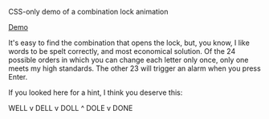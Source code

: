 CSS-only demo of a combination lock animation

[Demo](https://merncraft.github.io/lock)

It's easy to find the combination that opens the lock, but, you know, I like words to be spelt correctly, and most economical solution. Of the 24 possible orders in which you can change each letter only once, only one meets my high standards. The other 23 will trigger an alarm when you press Enter.

If you looked here for a hint, I think you deserve this:

WELL
v
DELL
 v
DOLL
   ^
DOLE
  v
DONE